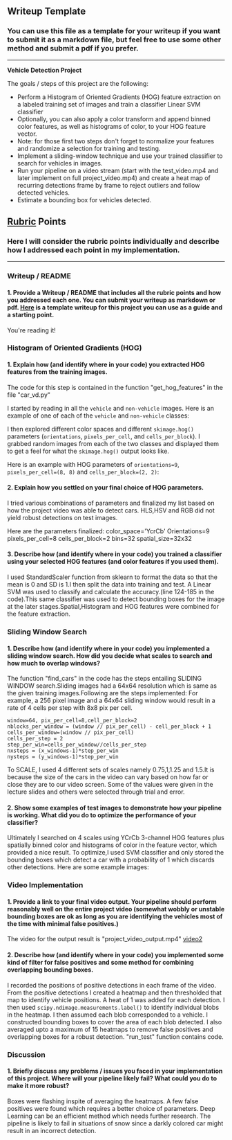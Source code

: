 ## Writeup Template
### You can use this file as a template for your writeup if you want to submit it as a markdown file, but feel free to use some other method and submit a pdf if you prefer.

---

**Vehicle Detection Project**

The goals / steps of this project are the following:

* Perform a Histogram of Oriented Gradients (HOG) feature extraction on a labeled training set of images and train a classifier Linear SVM classifier
* Optionally, you can also apply a color transform and append binned color features, as well as histograms of color, to your HOG feature vector. 
* Note: for those first two steps don't forget to normalize your features and randomize a selection for training and testing.
* Implement a sliding-window technique and use your trained classifier to search for vehicles in images.
* Run your pipeline on a video stream (start with the test_video.mp4 and later implement on full project_video.mp4) and create a heat map of recurring detections frame by frame to reject outliers and follow detected vehicles.
* Estimate a bounding box for vehicles detected.

[//]: # (Image References)
[image1]: ./examples/car_not_car.png
[image2]: ./examples/HOG_example.jpg
[image3]: ./examples/sliding_windows.jpg
[image4]: ./examples/sliding_window.jpg
[image5]: ./examples/bboxes_and_heat.png
[image6]: ./examples/labels_map.png
[image7]: ./examples/output_bboxes.png
[video1]: ./project_video.mp4

## [Rubric](https://review.udacity.com/#!/rubrics/513/view) Points
### Here I will consider the rubric points individually and describe how I addressed each point in my implementation.  

---
### Writeup / README

#### 1. Provide a Writeup / README that includes all the rubric points and how you addressed each one.  You can submit your writeup as markdown or pdf.  [Here](https://github.com/udacity/CarND-Vehicle-Detection/blob/master/writeup_template.md) is a template writeup for this project you can use as a guide and a starting point.  

You're reading it!

### Histogram of Oriented Gradients (HOG)

#### 1. Explain how (and identify where in your code) you extracted HOG features from the training images.

The code for this step is contained in the function "get_hog_features" in the file "car_vd.py"

I started by reading in all the `vehicle` and `non-vehicle` images.  Here is an example of one of each of the `vehicle` and `non-vehicle` classes:

[image8]: output_images/car_image.png
[image9]: output_images/not_car_image.png

I then explored different color spaces and different `skimage.hog()` parameters (`orientations`, `pixels_per_cell`, and `cells_per_block`).  I grabbed random images from each of the two classes and displayed them to get a feel for what the `skimage.hog()` output looks like.

Here is an example with HOG parameters of `orientations=9`, `pixels_per_cell=(8, 8)` and `cells_per_block=(2, 2)`:

[image10]: output_images/hog_example.png

#### 2. Explain how you settled on your final choice of HOG parameters.

I tried various combinations of parameters and finalized my list based on how the project video was able to detect cars.
HLS,HSV and RGB did not yield robust detections on test images.

Here are the parameters finalized:
color_space='YcrCb'
Orientations=9
pixels_per_cell=8
cells_per_block=2
bins=32
spatial_size=32x32


#### 3. Describe how (and identify where in your code) you trained a classifier using your selected HOG features (and color features if you used them).

I used StandardScaler function from sklearn to format the data so that the mean is 0 and SD is 1.I then split the data into training and test. A Linear SVM was used to classify and calculate the accuracy.(line 124-185 in the code).This same classifier was used to detect bounding boxes for the image at the later stages.Spatial,Histogram and HOG features were combined for the feature extraction.

### Sliding Window Search

#### 1. Describe how (and identify where in your code) you implemented a sliding window search.  How did you decide what scales to search and how much to overlap windows?
The function "find_cars" in the code has the steps entailing SLIDING WINDOW search.Sliding images had a 64x64 resolution which is same as the given training images.Following are the steps implemented:
For example, a 256 pixel image and a 64x64 sliding window would result in a rate of 4 cells per step with 8x8 pix per cell.

    window=64, pix_per_cell=8,cell_per_block=2
    nblocks_per_window = (window // pix_per_cell) - cell_per_block + 1
    cells_per_window=(window // pix_per_cell) 
    cells_per_step = 2  
    step_per_win=cells_per_window//cells_per_step
    nxsteps = (x_windows-1)*step_per_win
    nysteps = (y_windows-1)*step_per_win

To SCALE, I used 4 different sets of scales namely 0.75,1,1.25 and 1.5.It is because the size of the cars in the video can vary based on how far or close they are to our video screen. Some of the values were given in the lecture slides and others were selected through trial and error.


#### 2. Show some examples of test images to demonstrate how your pipeline is working.  What did you do to optimize the performance of your classifier?

Ultimately I searched on 4 scales using YCrCb 3-channel HOG features plus spatially binned color and histograms of color in the feature vector, which provided a nice result. To optimize,I used SVM classifier and only stored the bounding boxes which detect a car with a probability of 1 which discards other detections.  Here are some example images:

[image11]: output_images/test_output1.png
[image12]: output_images/test_output2.png
[image13]: output_images/test_output3.png


### Video Implementation

#### 1. Provide a link to your final video output.  Your pipeline should perform reasonably well on the entire project video (somewhat wobbly or unstable bounding boxes are ok as long as you are identifying the vehicles most of the time with minimal false positives.)
The video for the output result is "project_video_output.mp4"
[video2](project_video_output.mp4)


#### 2. Describe how (and identify where in your code) you implemented some kind of filter for false positives and some method for combining overlapping bounding boxes.

I recorded the positions of positive detections in each frame of the video.  From the positive detections I created a heatmap and then thresholded that map to identify vehicle positions. A heat of 1 was added for each detection. I then used `scipy.ndimage.measurements.label()` to identify individual blobs in the heatmap.  I then assumed each blob corresponded to a vehicle.  I constructed bounding boxes to cover the area of each blob detected.  I also averaged upto a maximum of 15 heatmaps to remove false positives and overlapping boxes for a robust detection. "run_test" function contains code. 




### Discussion

#### 1. Briefly discuss any problems / issues you faced in your implementation of this project.  Where will your pipeline likely fail?  What could you do to make it more robust?

Boxes were flashing inspite of averaging the heatmaps. A few false positives were found which requires a better choice of parameters. Deep Learning can be an efficient method which needs further research. The pipeline is likely to fail in situations of snow since a darkly colored car might result in an incorrect detection.


